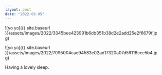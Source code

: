 ```yaml
---
layout: post
date: "2022-03-05"
---
```


![yo yo]({{ site.baseurl }}/assets/images/2022/3345bee423991b6db351b38d2e2add25e2f6679f.jpg)

![yo yo]({{ site.baseurl }}/assets/images/2022/7095004cac94583e02ad17320a07d56118cce5b4.jpg)

Having a lovely sleep.

